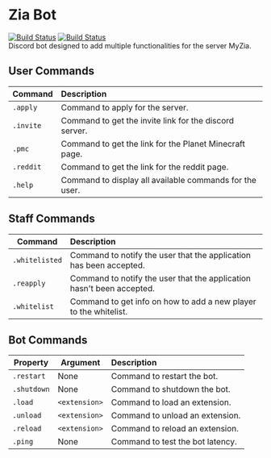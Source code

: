 # Zia Bot

[![Build Status](https://cdn.discordapp.com/attachments/767209780170457099/769020901013979187/python-version.png)](https://www.python.org/downloads/release/python-376/) [![Build Status](https://cdn.discordapp.com/attachments/767209780170457099/769020921771458600/discordpy-version.png)](https://github.com/Rapptz/discord.py/tree/v1.5.0)
<br>
Discord bot designed to add multiple functionalities for the server MyZia.

## User Commands

Command | Description
--- | :--
`.apply` | Command to apply for the server.
`.invite` | Command to get the invite link for the discord server.
`.pmc` | Command to get the link for the Planet Minecraft page.
`.reddit` | Command to get the link for the reddit page.
`.help` | Command to display all available commands for the user.

## Staff Commands

Command | Description
--- | :--
`.whitelisted` | Command to notify the user that the application has been accepted.
`.reapply` | Command to notify the user that the application hasn't been accepted.
`.whitelist` | Command to get info on how to add a new player to the whitelist.

## Bot Commands

Property | Argument | Description
--- | --- | :--
`.restart` | None | Command to restart the bot.
`.shutdown` | None | Command to shutdown the bot.
`.load` | `<extension>` | Command to load an extension.
`.unload` | `<extension>` | Command to unload an extension.
`.reload` | `<extension>` | Command to reload an extension.
`.ping` | None | Command to test the bot latency.
